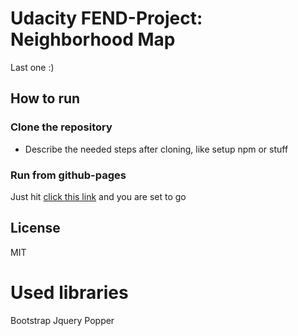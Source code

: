 # Udacity FEND-Project: Neighborhood Map

Last one :)


## How to run
### Clone the repository
* Describe the needed steps after cloning, like setup npm or stuff
### Run from github-pages
Just hit [click this link](https://derrado.github.io/fend-neighborhood/) and you are set to go

## License
MIT


# Used libraries
Bootstrap
Jquery
Popper